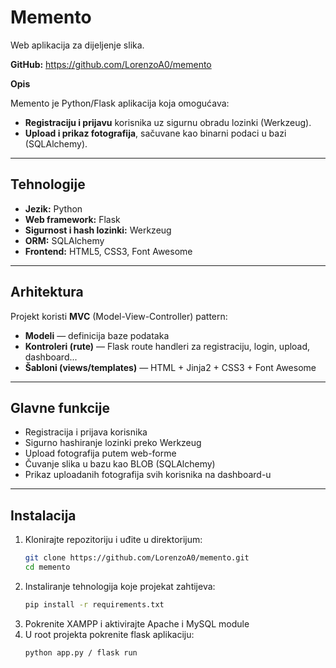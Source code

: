 # Memento

Web aplikacija za dijeljenje slika.

**GitHub:** https://github.com/LorenzoA0/memento

**Opis**

Memento je Python/Flask aplikacija koja omogućava:
- **Registraciju i prijavu** korisnika uz sigurnu obradu lozinki (Werkzeug).
- **Upload i prikaz fotografija**, sačuvane kao binarni podaci u bazi (SQLAlchemy).

---

## Tehnologije

- **Jezik:** Python  
- **Web framework:** Flask  
- **Sigurnost i hash lozinki:** Werkzeug  
- **ORM:** SQLAlchemy  
- **Frontend:** HTML5, CSS3, Font Awesome  

---

## Arhitektura

Projekt koristi **MVC** (Model-View-Controller) pattern:
- **Modeli** — definicija baze podataka  
- **Kontroleri (rute)** — Flask route handleri za registraciju, login, upload, dashboard...  
- **Šabloni (views/templates)** — HTML + Jinja2 + CSS3 + Font Awesome

---

## Glavne funkcije

- Registracija i prijava korisnika  
- Sigurno hashiranje lozinki preko Werkzeug  
- Upload fotografija putem web-forme  
- Čuvanje slika u bazu kao BLOB (SQLAlchemy)  
- Prikaz uploadanih fotografija svih korisnika na dashboard-u

---

## Instalacija

1. Klonirajte repozitoriju i uđite u direktorijum:
   ```bash
   git clone https://github.com/LorenzoA0/memento.git
   cd memento
2. Instaliranje tehnologija koje projekat zahtijeva:
   ```bash
   pip install -r requirements.txt
3. Pokrenite XAMPP i aktivirajte Apache i MySQL module
4. U root projekta pokrenite flask aplikaciju:
   ```bash
   python app.py / flask run
